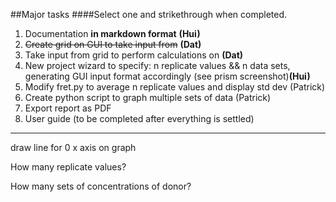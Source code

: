 ##Major tasks 
####Select one and strikethrough when completed.

1. Documentation **in markdown format**  **(Hui)**
2. ~~Create grid on GUI to take input from~~ **(Dat)**
3. Take input from grid to perform calculations on **(Dat)**
4. New project wizard to specify: n replicate values && n data sets, generating GUI input format accordingly (see prism screenshot)**(Hui)**
5. Modify fret.py to average n replicate values and display std dev (Patrick)
6. Create python script to graph multiple sets of data (Patrick)
7. Export report as PDF
8. User guide (to be completed after everything is settled)






-----------------------------
draw line for 0 x axis on graph

How many replicate values?

How many sets of concentrations of donor?

